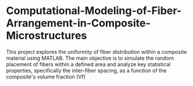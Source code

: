 # Computational-Modeling-of-Fiber-Arrangement-in-Composite-Microstructures
This project explores the uniformity of fiber distribution within a composite material using MATLAB. The main objective is to simulate the random placement of fibers within a defined area and analyze key statistical properties, specifically the inter-fiber spacing, as a function of the composite's volume fraction (Vf)
